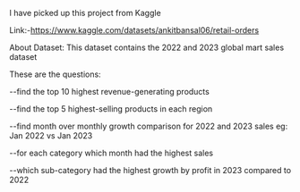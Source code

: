 I have picked up this project from Kaggle 

Link:-https://www.kaggle.com/datasets/ankitbansal06/retail-orders

About Dataset:
This dataset contains the 2022 and 2023 global mart sales dataset

These are the questions:

--find the top 10 highest revenue-generating products 

--find the top 5 highest-selling products in each region

--find month over monthly growth comparison for 2022 and 2023 sales eg: Jan 2022 vs Jan 2023

--for each category which month had the highest sales 

--which sub-category had the highest growth by profit in 2023 compared to 2022
